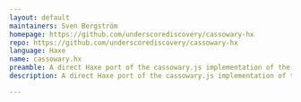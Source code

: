 ```yaml
---
layout: default
maintainers: Sven Bergström
homepage: https://github.com/underscorediscovery/cassowary-hx
repo: https://github.com/underscorediscovery/cassowary-hx
language: Haxe
name: cassowary.hx
preamble: A direct Haxe port of the cassowary.js implementation of the Cassowary constraint solving algorithm.
description: A direct Haxe port of the cassowary.js implementation of the Cassowary constraint solving algorithm. The port includes minor changes to the js born API to deal with the changes to a strong typed language. The port also includes and passes all the original js version test cases.

---
```

